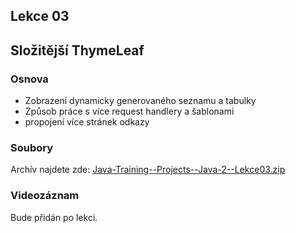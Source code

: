 Lekce 03
--------

Složitější ThymeLeaf
-------------------------------

### Osnova

- Zobrazení dynamicky generovaného seznamu a tabulky
- Způsob práce s více request handlery a šablonami
- propojení více stránek odkazy

### Soubory

Archív najdete zde: [Java-Training--Projects--Java-2--Lekce03.zip](../../data/2021-podzim/java-2-brno/Java-Training--Projects--Java-2--Lekce03.zip)

### Videozáznam

Bude přidán po lekci.

